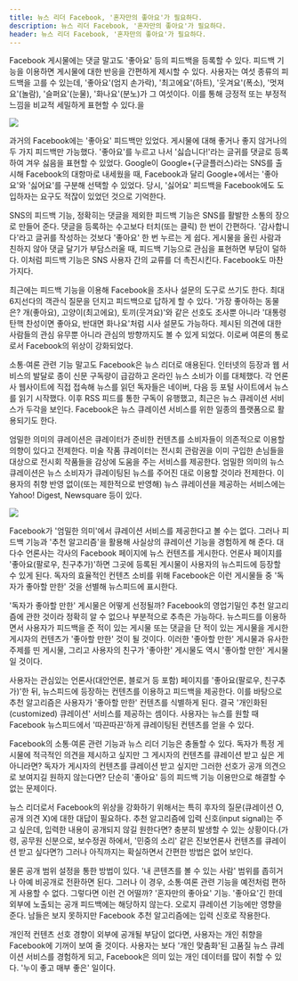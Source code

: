 ```yaml
---
title: 뉴스 리더 Facebook, '혼자만의 좋아요'가 필요하다.
description: 뉴스 리더 Facebook, '혼자만의 좋아요'가 필요하다.
header: 뉴스 리더 Facebook, '혼자만의 좋아요'가 필요하다.
---
```

Facebook 게시물에는 댓글 말고도 '좋아요' 등의 피드백을 등록할 수 있다. 피드백 기능을 이용하면 게시물에 대한 반응을 간편하게 제시할 수 있다. 사용자는 여섯 종류의 피드백을 고를 수 있는데, '좋아요'(엄지 손가락), '최고에요'(하트), '웃겨요'(폭소), '멋져요'(놀람), '슬퍼요'(눈물), '화나요'(분노)가 그 여섯이다. 이를 통해 긍정적 또는 부정적 느낌을 비교적 세밀하게 표현할 수 있다.을

![](https://assets.wired.com/photos/w_860/wp-content/uploads/2016/02/Reactions-Black.jpg)

과거의 Facebook에는 '좋아요' 피드백만 있었다. 게시물에 대해 좋거나 좋지 않거나의 두 가지 피드백만 가능했다. '좋아요'를 누르고 나서 '싫습니다!'라는 글귀를 댓글로 등록하여 겨우 싫음을 표현할 수 있었다. Google이 Google+(구글플러스)라는 SNS를 출시해 Facebook의 대항마로 내세웠을 때, Facebook과 달리 Google+에서는 '좋아요'와 '싫어요'를 구분해 선택할 수 있었다. 당시, '싫어요' 피드백을 Facebook에도 도입하자는 요구도 적잖이 있었던 것으로 기억한다.

SNS의 피드백 기능, 정확히는 댓글을 제외한 피드백 기능은 SNS를 활발한 소통의 장으로 만들어 준다. 댓글을 등록하는 수고보다 터치(또는 클릭) 한 번이 간편하다. '감사합니다'라고 글귀를 작성하는 것보다 '좋아요' 한 번 누르는 게 쉽다. 게시물을 올린 사람과 친하지 않아 댓글 달기가 부담스러울 때, 피드백 기능으로 관심을 표현하면 부담이 덜하다. 이처럼 피드백 기능은 SNS 사용자 간의 교류를 더 촉진시킨다. Facebook도 마찬가지다.

최근에는 피드백 기능을 이용해 Facebook을 조사나 설문의 도구로 쓰기도 한다. 최대 6지선다의 객관식 질문을 던지고 피드백으로 답하게 할 수 있다. '가장 좋아하는 동물은? 개(좋아요), 고양이(최고에요), 토끼(웃겨요)'와 같은 선호도 조사뿐 아니라 '대통령 탄핵 찬성이면 좋아요, 반대면 화나요'처럼 시사 설문도 가능하다. 제시된 의견에 대한 사람들의 관심 유무뿐 아니라 관심의 방향까지도 볼 수 있게 되었다. 이로써 여론의 통로로서 Facebook의 위상이 강화되었다.

소통·여론 관련 기능 말고도 Facebook은 뉴스 리더로 애용된다. 인터넷의 등장과 웹 서비스의 발달로 종이 신문 구독량이 급감하고 온라인 뉴스 소비가 이를 대체했다. 각 언론사 웹사이트에 직접 접속해 뉴스를 읽던 독자들은 네이버, 다음 등 포털 사이트에서 뉴스를 읽기 시작했다. 이후 RSS 피드를 통한 구독이 유행했고, 최근은 뉴스 큐레이션 서비스가 두각을 보인다. Facebook은 뉴스 큐레이션 서비스를 위한 일종의 플랫폼으로 활용되기도 한다.

엄밀한 의미의 큐레이션은 큐레이터가 준비한 컨텐츠를 소비자들이 의존적으로 이용할 의향이 있다고 전제한다. 미술 작품 큐레이터는 전시회 관람권을 이미 구입한 손님들을 대상으로 전시회 작품들을 감상에 도움을 주는 서비스를 제공한다. 엄밀한 의미의 뉴스 큐레이션은 뉴스 소비자가 큐레이팅된 뉴스를 주어진 대로 이용할 것이라 전제한다. 이용자의 취향 반영 없이(또는 제한적으로 반영해) 뉴스 큐레이션을 제공하는 서비스에는 Yahoo! Digest, Newsquare 등이 있다.

![](https://userscontent2.emaze.com/images/a6f3c5e2-33c7-45fd-b900-7a579073656d/b70e008306ff548f44d42ca804ef0bd1.jpg)

Facebook가 '엄밀한 의미'에서 큐레이션 서비스를 제공한다고 볼 수는 없다. 그러나 피드백 기능과 '추천 알고리즘'을 활용해 사실상의 큐레이션 기능을 경험하게 해 준다. 대다수 언론사는 각사의 Facebook 페이지에 뉴스 컨텐츠를 게시한다. 언론사 페이지를 '좋아요(팔로우, 친구추가)'하면 그곳에 등록된 게시물이 사용자의 뉴스피드에 등장할 수 있게 된다. 독자의 효율적인 컨텐츠 소비를 위해 Facebook은 이런 게시물들 중 '독자가 좋아할 만한' 것을 선별해 뉴스피드에 표시한다.

'독자가 좋아할 만한' 게시물은 어떻게 선정될까? Facebook의 영업기밀인 추천 알고리즘에 관한 것이라 정확히 알 수 없으나 부분적으로 추측은 가능하다. 뉴스피드를 이용하면서 사용자가 피드백을 준 적이 있는 게시물 또는  댓글을 단 적이 있는 게시물을 게시한 게시자의 컨텐츠가 '좋아할 만한' 것이 될 것이다. 이러한 '좋아할 만한' 게시물과 유사한 주제를 띤 게시물, 그리고 사용자의 친구가 '좋아한' 게시물도 역시 '좋아할 만한' 게시물일 것이다.

사용자는 관심있는 언론사(대안언론, 블로거 등 포함) 페이지를 '좋아요(팔로우, 친구추가)'한 뒤, 뉴스피드에 등장하는 컨텐츠를 이용하고 피드백을 제공한다. 이를 바탕으로 추천 알고리즘은 사용자가 '좋아할 만한' 컨텐츠를 식별하게 된다. 결국 '개인화된(customized) 큐레이션' 서비스를 제공하는 셈이다. 사용자는 뉴스를 원할 때 Facebook 뉴스피드에서 '따끈따끈'하게 큐레이팅된 컨텐츠를 얻을 수 있다.

Facebook의 소통·여론 관련 기능과 뉴스 리더 기능은 충돌할 수 있다. 독자가 특정 게시물에 적극적인 의견을 제시하고 싶지만 그 게시자의 컨텐츠를 큐레이션 받고 싶은 게 아니라면? 독자가 게시자의 컨텐츠를 큐레이션 받고 싶지만 그러한 선호가 공개 의견으로 보여지길 원하지 않는다면? 단순히 '좋아요' 등의 피드백 기능 이용만으로 해결할 수 없는 문제이다.

뉴스 리더로서 Facebook의 위상을 강화하기 위해서는 특히 후자의 질문(큐레이션 O, 공개 의견 X)에 대한 대답이 필요하다. 추천 알고리즘에 입력 신호(input signal)는 주고 싶은데, 입력한 내용이 공개되지 않길 원한다면? 충분히 발생할 수 있는 상황이다.(가령, 공무원 신분으로, 보수정권 하에서, '민중의 소리' 같은 진보언론사 컨텐츠를 큐레이션 받고 싶다면?) 그러나 아직까지는 확실하면서 간편한 방법은 없어 보인다.

물론 공개 범위 설정을 통한 방법이 있다. '내 콘텐츠를 볼 수 있는 사람' 범위를 좁히거나 아예 비공개로 전환하면 된다. 그러나 이 경우, 소통·여론 관련 기능을 예전처럼 편하게 사용할 수 없다. 그렇다면 이런 건 어떨까? '혼자만의 좋아요' 기능. '좋아요'긴 한데 외부에 노출되는 공개 피드백에는 해당하지 않는다. 오로지 큐레이션 기능에만 영향을 준다. 남들은 보지 못하지만 Facebook 추천 알고리즘에는 입력 신호로 작용한다.

개인적 컨텐츠 선호 경향이 외부에 공개될 부담이 없다면, 사용자는 개인 취향을 Facebook에 기꺼이 보여 줄 것이다. 사용자는 보다 '개인 맞춤화'된 고품질 뉴스 큐레이션 서비스를 경험하게 되고, Facebook은 의미 있는 개인 데이터를 많이 취할 수 있다. '누이 좋고 매부 좋은' 일이다.